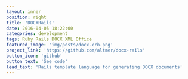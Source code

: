 ```yaml
---
layout: inner
position: right
title: 'DOCXRails'
date: 2016-04-05 18:22:00
categories: development
tags: Ruby Rails DOCX XML Office
featured_image: 'img/posts/docx-erb.png'
project_link: 'https://github.com/altmer/docx-rails'
button_icon: 'github'
button_text: 'See code'
lead_text: 'Rails template language for generating DOCX documents'
---
```


